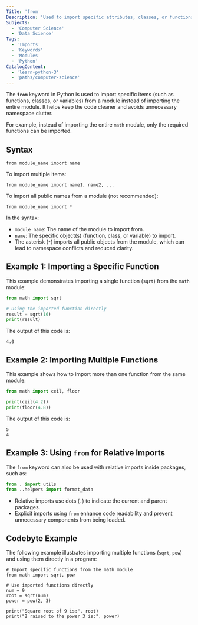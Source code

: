 ```yaml
---
Title: 'from'
Description: 'Used to import specific attributes, classes, or functions from a Python module.'
Subjects:
  - 'Computer Science'
  - 'Data Science'
Tags:
  - 'Imports'
  - 'Keywords'
  - 'Modules'
  - 'Python'
CatalogContent:
  - 'learn-python-3'
  - 'paths/computer-science'
---
```


The **`from`** keyword in Python is used to import specific items (such as functions, classes, or variables) from a module instead of importing the entire module. It helps keep the code cleaner and avoids unnecessary namespace clutter.

For example, instead of importing the entire `math` module, only the required functions can be imported.

## Syntax

```pseudo
from module_name import name
```

To import multiple items:

```pseudo
from module_name import name1, name2, ...
```

To import all public names from a module (not recommended):

```pseudo
from module_name import *
```

In the syntax:

- `module_name`: The name of the module to import from.
- `name`: The specific object(s) (function, class, or variable) to import.
- The asterisk (`*`) imports all public objects from the module, which can lead to namespace conflicts and reduced clarity.

## Example 1: Importing a Specific Function

This example demonstrates importing a single function (`sqrt`) from the `math` module:

```py
from math import sqrt

# Using the imported function directly
result = sqrt(16)
print(result)
```

The output of this code is:

```shell
4.0
```

## Example 2: Importing Multiple Functions

This example shows how to import more than one function from the same module:

```py
from math import ceil, floor

print(ceil(4.2))
print(floor(4.8))
```

The output of this code is:

```shell
5
4
```

## Example 3: Using `from` for Relative Imports

The `from` keyword can also be used with relative imports inside packages, such as:

```py
from . import utils
from ..helpers import format_data
```

- Relative imports use dots (`.`) to indicate the current and parent packages.
- Explicit imports using `from` enhance code readability and prevent unnecessary components from being loaded.

## Codebyte Example

The following example illustrates importing multiple functions (`sqrt`, `pow`) and using them directly in a program:

```codebyte/python
# Import specific functions from the math module
from math import sqrt, pow

# Use imported functions directly
num = 9
root = sqrt(num)
power = pow(2, 3)

print("Square root of 9 is:", root)
print("2 raised to the power 3 is:", power)
```
